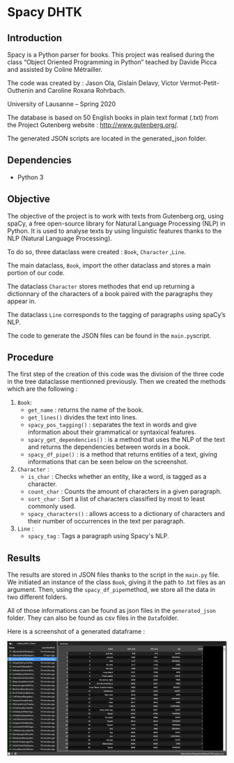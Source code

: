 # Spacy DHTK  

## Introduction  

Spacy is a Python parser for books. This project was realised during the class “Object Oriented Programming in Python” teached by Davide Picca and assisted by Coline Métrailler.  

The code was created by : Jason Ola, Gislain Delavy, Victor Vermot-Petit-Outhenin and Caroline Roxana Rohrbach.

University of Lausanne – Spring 2020

The database is based on 50 English books in plain text format (.txt) from the Project Gutenberg website : http://www.gutenberg.org/.  

The generated JSON scripts are located in the generated_json folder.  

## Dependencies
- Python 3

## Objective 

The objective of the project is to work with texts from Gutenberg.org, using spaCy, a free open-source library for Natural Language Processing (NLP) in Python. It is used to analyse texts by using linguistic features thanks to the NLP (Natural Language Processing).

To do so, three dataclass were created : 
`Book`, `Character` ,`Line`.

The main dataclass, `Book`, import the other dataclass and stores a main portion of our code.

The dataclass `Character` stores methodes that end up returning a dictionnary of the characters of a book paired with the paragraphs they appear in. 

The dataclass `Line` corresponds to the tagging of paragraphs using spaCy’s NLP.

The code to generate the JSON files can be found in the `main.py`script. 

## Procedure 
The first step of the creation of this code was the division of the three code in the tree dataclasse mentionned previously. Then we created the methods which are the following : 
1. `Book`:
    - `get_name` : returns the name of the book.
    - `get_lines()` divides the text into lines.
    - `spacy_pos_tagging()` : separates the text in words and give information about their grammatical or syntaxical features. 
    - `spacy_get_dependencies()` : is a method that uses the NLP of the text and returns the dependencies between words in a book.  
    - `spacy_df_pipe()` : is a method that returns entities of a text, giving informations that can be seen below on the screenshot.
2. `Character` :
    - `is_char` : Checks whether an entity, like a word, is tagged as a character.
    - `count_char` : Counts the amount of characters in a given paragraph.
    - `sort_char` : Sort a list of characters classified by most to least commonly used.
    - `spacy_characters()` : allows access to a dictionary of characters and their number of occurrences in the text per paragraph.
3. `Line` :
    - `spacy_tag` : Tags a paragraph using Spacy's NLP.


## Results 
The results are stored in JSON files thanks to the script in the `main.py` file. We initiated an instance of the class `Book`, giving it the path to .txt files as an argument. Then, using the `spacy_df_pipe`method, we store all the data in two different folders.

All of those informations can be found as json files in the `generated_json` folder. They can also be found as csv files in the `Data`folder.

Here is a screenshot of a generated dataframe : 

![DataFrame](images/df_example.png)